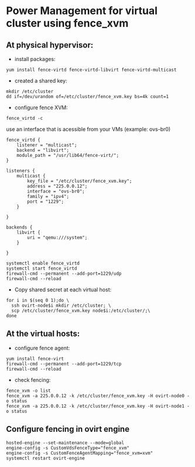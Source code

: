 # Power Management for virtual cluster using fence_xvm

## At physical hypervisor: 
- install packages: 
```
yum install fence-virtd fence-virtd-libvirt fence-virtd-multicast
```

- created a shared key: 
```
mkdir /etc/cluster
dd if=/dev/urandom of=/etc/cluster/fence_xvm.key bs=4k count=1
```

- configure fence XVM: 
```
fence_virtd -c
```

use an interface that is acessible from your VMs (example: ovs-br0)
```
fence_virtd {
	listener = "multicast";
	backend = "libvirt";
	module_path = "/usr/lib64/fence-virt/";
}

listeners {
	multicast {
		key_file = "/etc/cluster/fence_xvm.key";
		address = "225.0.0.12";
		interface = "ovs-br0";
		family = "ipv4";
		port = "1229";
	}

}

backends {
	libvirt {
		uri = "qemu:///system";
	}

}
```

```
systemctl enable fence_virtd
systemctl start fence_virtd
firewall-cmd --permanent --add-port=1229/udp
firewall-cmd --reload
```

- Copy shared secret at each virtual host: 
```
for i in $(seq 0 1);do \
  ssh ovirt-node$i mkdir /etc/cluster; \
  scp /etc/cluster/fence_xvm.key node$i:/etc/cluster/;\
done
```

## At the virtual hosts: 
- configure fence agent: 
```
yum install fence-virt
firewall-cmd --permanent --add-port=1229/tcp
firewall-cmd --reload
```

- check fencing: 
```
fence_xvm -o list
fence_xvm -a 225.0.0.12 -k /etc/cluster/fence_xvm.key -H ovirt-node0 -o status
fence_xvm -a 225.0.0.12 -k /etc/cluster/fence_xvm.key -H ovirt-node1 -o status
```

## Configure fencing in ovirt engine
```
hosted-engine --set-maintenance --mode=global
engine-config -s CustomVdsFenceType="fence_xvm"
engine-config -s CustomFenceAgentMapping="fence_xvm=xvm"
systemctl restart ovirt-engine
```




